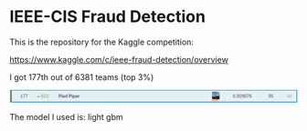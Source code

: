 # IEEE-CIS Fraud Detection

This is the repository for the Kaggle competition: 

<https://www.kaggle.com/c/ieee-fraud-detection/overview>

I got 177th out of 6381 teams (top 3%)

![](imgs/result.png)

The model I used is:
light gbm

